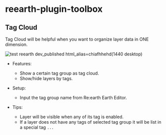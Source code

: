# reearth-plugin-toolbox
## Tag Cloud

Tag Cloud will be helpful when you want to organize layer data in ONE dimension.

![test reearth dev_published html_alias=chiafhhehd(1440 desktop)](https://user-images.githubusercontent.com/21994748/182887355-a26709cc-d3db-4f47-86ac-c04c021b9207.png)

- Features:
  - Show a certain tag group as tag cloud.
  - Show/hide layers by tags.
  
- Setup:
  - Input the tag group name from Re:earth Earth Editor.

- Tips:
  - Layer will be visible when any of its tag is enabled.
  - If a layer does not have any tags of selected tag group it will be list in a special tag `...`